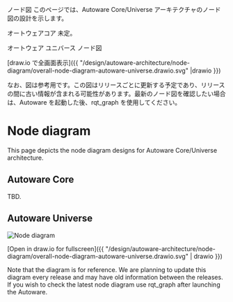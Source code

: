 ノード図
このページでは、Autoware Core/Universe アーキテクチャのノード図の設計を示します。

オートウェアコア
未定。

オートウェア ユニバース
ノード図

[draw.io で全画面表示]({{ "/design/autoware-architecture/node-diagram/overall-node-diagram-autoware-universe.drawio.svg" |drawio }})

なお、図は参考用です。この図はリリースごとに更新する予定であり、リリースの間に古い情報が含まれる可能性があります。最新のノード図を確認したい場合は、Autoware を起動した後、rqt_graph を使用してください。
# Node diagram

This page depicts the node diagram designs for Autoware Core/Universe architecture.

## Autoware Core

TBD.

## Autoware Universe

![Node diagram](overall-node-diagram-autoware-universe.drawio.svg)

[Open in draw.io for fullscreen]({{ "/design/autoware-architecture/node-diagram/overall-node-diagram-autoware-universe.drawio.svg" | drawio }})

Note that the diagram is for reference. We are planning to update this diagram every release and may have old information between the releases.
If you wish to check the latest node diagram use rqt_graph after launching the Autoware.
